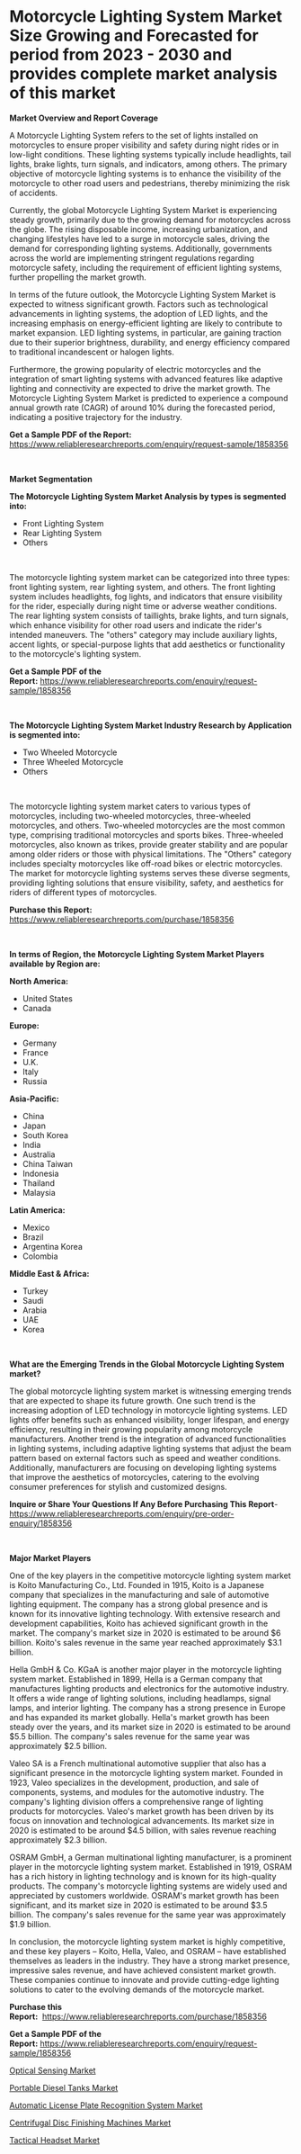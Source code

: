 <p><h1>Motorcycle Lighting System Market Size Growing and Forecasted for period from 2023 - 2030 and provides complete market analysis of this market</h1></p><p><strong>Market Overview and Report Coverage</strong></p>
<p><p>A Motorcycle Lighting System refers to the set of lights installed on motorcycles to ensure proper visibility and safety during night rides or in low-light conditions. These lighting systems typically include headlights, tail lights, brake lights, turn signals, and indicators, among others. The primary objective of motorcycle lighting systems is to enhance the visibility of the motorcycle to other road users and pedestrians, thereby minimizing the risk of accidents.</p><p>Currently, the global Motorcycle Lighting System Market is experiencing steady growth, primarily due to the growing demand for motorcycles across the globe. The rising disposable income, increasing urbanization, and changing lifestyles have led to a surge in motorcycle sales, driving the demand for corresponding lighting systems. Additionally, governments across the world are implementing stringent regulations regarding motorcycle safety, including the requirement of efficient lighting systems, further propelling the market growth.</p><p>In terms of the future outlook, the Motorcycle Lighting System Market is expected to witness significant growth. Factors such as technological advancements in lighting systems, the adoption of LED lights, and the increasing emphasis on energy-efficient lighting are likely to contribute to market expansion. LED lighting systems, in particular, are gaining traction due to their superior brightness, durability, and energy efficiency compared to traditional incandescent or halogen lights.</p><p>Furthermore, the growing popularity of electric motorcycles and the integration of smart lighting systems with advanced features like adaptive lighting and connectivity are expected to drive the market growth. The Motorcycle Lighting System Market is predicted to experience a compound annual growth rate (CAGR) of around 10% during the forecasted period, indicating a positive trajectory for the industry.</p></p>
<p><strong>Get a Sample PDF of the Report:</strong> <a href="https://www.reliableresearchreports.com/enquiry/request-sample/1858356">https://www.reliableresearchreports.com/enquiry/request-sample/1858356</a></p>
<p>&nbsp;</p>
<p><strong>Market Segmentation</strong></p>
<p><strong>The Motorcycle Lighting System Market Analysis by types is segmented into:</strong></p>
<p><ul><li>Front Lighting System</li><li>Rear Lighting System</li><li>Others</li></ul></p>
<p>&nbsp;</p>
<p><p>The motorcycle lighting system market can be categorized into three types: front lighting system, rear lighting system, and others. The front lighting system includes headlights, fog lights, and indicators that ensure visibility for the rider, especially during night time or adverse weather conditions. The rear lighting system consists of taillights, brake lights, and turn signals, which enhance visibility for other road users and indicate the rider's intended maneuvers. The "others" category may include auxiliary lights, accent lights, or special-purpose lights that add aesthetics or functionality to the motorcycle's lighting system.</p></p>
<p><strong>Get a Sample PDF of the Report:</strong>&nbsp;<a href="https://www.reliableresearchreports.com/enquiry/request-sample/1858356">https://www.reliableresearchreports.com/enquiry/request-sample/1858356</a></p>
<p>&nbsp;</p>
<p><strong>The Motorcycle Lighting System Market Industry Research by Application is segmented into:</strong></p>
<p><ul><li>Two Wheeled Motorcycle</li><li>Three Wheeled Motorcycle</li><li>Others</li></ul></p>
<p>&nbsp;</p>
<p><p>The motorcycle lighting system market caters to various types of motorcycles, including two-wheeled motorcycles, three-wheeled motorcycles, and others. Two-wheeled motorcycles are the most common type, comprising traditional motorcycles and sports bikes. Three-wheeled motorcycles, also known as trikes, provide greater stability and are popular among older riders or those with physical limitations. The "Others" category includes specialty motorcycles like off-road bikes or electric motorcycles. The market for motorcycle lighting systems serves these diverse segments, providing lighting solutions that ensure visibility, safety, and aesthetics for riders of different types of motorcycles.</p></p>
<p><strong>Purchase this Report:</strong>&nbsp; <a href="https://www.reliableresearchreports.com/purchase/1858356">https://www.reliableresearchreports.com/purchase/1858356</a></p>
<p>&nbsp;</p>
<p><strong>In terms of Region, the Motorcycle Lighting System Market Players available by Region are:</strong></p>
<p>
    <p> <strong> North America: </strong>
        <ul>
            <li>United States</li>
            <li>Canada</li>
        </ul>
        </p> 
    <p> <strong> Europe: </strong>
        <ul>
            <li>Germany</li>
            <li>France</li>
            <li>U.K.</li>
            <li>Italy</li>
            <li>Russia</li>
        </ul>
        </p> 
    <p> <strong> Asia-Pacific: </strong>
        <ul>
            <li>China</li>
            <li>Japan</li>
            <li>South Korea</li>
            <li>India</li>
            <li>Australia</li>
            <li>China Taiwan</li>
            <li>Indonesia</li>
            <li>Thailand</li>
            <li>Malaysia</li>
        </ul>
        </p> 
    <p> <strong> Latin America: </strong>
        <ul>
            <li>Mexico</li>
            <li>Brazil</li>
            <li>Argentina Korea</li>
            <li>Colombia</li>
        </ul>
        </p> 
    <p> <strong> Middle East & Africa: </strong>
        <ul>
            <li>Turkey</li>
            <li>Saudi</li>
            <li>Arabia</li>
            <li>UAE</li>
            <li>Korea</li>
        </ul>
    </p>
    </p>
<p>&nbsp;</p>
<p><strong>What are the Emerging Trends in the Global Motorcycle Lighting System market?</strong></p>
<p><p>The global motorcycle lighting system market is witnessing emerging trends that are expected to shape its future growth. One such trend is the increasing adoption of LED technology in motorcycle lighting systems. LED lights offer benefits such as enhanced visibility, longer lifespan, and energy efficiency, resulting in their growing popularity among motorcycle manufacturers. Another trend is the integration of advanced functionalities in lighting systems, including adaptive lighting systems that adjust the beam pattern based on external factors such as speed and weather conditions. Additionally, manufacturers are focusing on developing lighting systems that improve the aesthetics of motorcycles, catering to the evolving consumer preferences for stylish and customized designs.</p></p>
<p><strong>Inquire or Share Your Questions If Any Before Purchasing This Report</strong>- <a href="https://www.reliableresearchreports.com/enquiry/pre-order-enquiry/1858356">https://www.reliableresearchreports.com/enquiry/pre-order-enquiry/1858356</a></p>
<p>&nbsp;</p>
<p><strong>Major Market Players</strong></p>
<p><p>One of the key players in the competitive motorcycle lighting system market is Koito Manufacturing Co., Ltd. Founded in 1915, Koito is a Japanese company that specializes in the manufacturing and sale of automotive lighting equipment. The company has a strong global presence and is known for its innovative lighting technology. With extensive research and development capabilities, Koito has achieved significant growth in the market. The company's market size in 2020 is estimated to be around $6 billion. Koito's sales revenue in the same year reached approximately $3.1 billion.</p><p>Hella GmbH & Co. KGaA is another major player in the motorcycle lighting system market. Established in 1899, Hella is a German company that manufactures lighting products and electronics for the automotive industry. It offers a wide range of lighting solutions, including headlamps, signal lamps, and interior lighting. The company has a strong presence in Europe and has expanded its market globally. Hella's market growth has been steady over the years, and its market size in 2020 is estimated to be around $5.5 billion. The company's sales revenue for the same year was approximately $2.5 billion.</p><p>Valeo SA is a French multinational automotive supplier that also has a significant presence in the motorcycle lighting system market. Founded in 1923, Valeo specializes in the development, production, and sale of components, systems, and modules for the automotive industry. The company's lighting division offers a comprehensive range of lighting products for motorcycles. Valeo's market growth has been driven by its focus on innovation and technological advancements. Its market size in 2020 is estimated to be around $4.5 billion, with sales revenue reaching approximately $2.3 billion.</p><p>OSRAM GmbH, a German multinational lighting manufacturer, is a prominent player in the motorcycle lighting system market. Established in 1919, OSRAM has a rich history in lighting technology and is known for its high-quality products. The company's motorcycle lighting systems are widely used and appreciated by customers worldwide. OSRAM's market growth has been significant, and its market size in 2020 is estimated to be around $3.5 billion. The company's sales revenue for the same year was approximately $1.9 billion.</p><p>In conclusion, the motorcycle lighting system market is highly competitive, and these key players – Koito, Hella, Valeo, and OSRAM – have established themselves as leaders in the industry. They have a strong market presence, impressive sales revenue, and have achieved consistent market growth. These companies continue to innovate and provide cutting-edge lighting solutions to cater to the evolving demands of the motorcycle market.</p></p>
<p><strong>Purchase this Report:</strong>&nbsp;&nbsp;<a href="https://www.reliableresearchreports.com/purchase/1858356">https://www.reliableresearchreports.com/purchase/1858356</a></p>
<p></p>
<p><strong>Get a Sample PDF of the Report:</strong>&nbsp;<a href="https://www.reliableresearchreports.com/enquiry/request-sample/1858356">https://www.reliableresearchreports.com/enquiry/request-sample/1858356</a></p>
<p><p><a href="https://medium.com/@jackytorphy/optical-sensing-market-competitive-analysis-market-trends-and-forecast-to-2030-7920e01695c3">Optical Sensing Market</a></p><p><a href="https://www.linkedin.com/pulse/portable-diesel-tanks-market-size-2023-2030-global-709kf/">Portable Diesel Tanks Market</a></p><p><a href="https://github.com/GroverBarry/Market-Research-Report-List-2/blob/main/automatic-license-plate-recognition-system-market.md">Automatic License Plate Recognition System Market</a></p><p><a href="https://www.linkedin.com/pulse/centrifugal-disc-finishing-machines-market-insights-players-pyrxf/">Centrifugal Disc Finishing Machines Market</a></p><p><a href="https://medium.com/@ashlybednar2023/tactical-headset-market-analysis-and-sze-forecasted-for-period-from-2023-to-2030-746812e9eb3f">Tactical Headset Market</a></p></p>